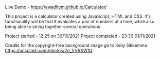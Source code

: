 Live Demo - https://awadhym.github.io/Calculator/

This project is a calculator created using JavaScript, HTML and CSS. It's functionality will be that it evaluates a pair of numbers at a time, while also being able to string together several operations. 

Project started - 12:25 on 30/10/2021 
Project completed - 23:30 01/11/2021 

Credits for the copyright-free background image go to Kelly Sikkemma 
https://unsplash.com/photos/2q_frVRXWfQ
